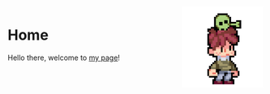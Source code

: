 <img align="right" width="160" src="assets/alien.gif">

# Home

Hello there, welcome to [my page](https://matteogiorgi.github.io)!
